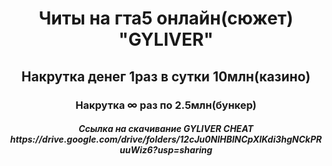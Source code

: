 <html>
    <header>
        <h1>Читы на гта5 онлайн(сюжет) "GYLIVER"
            <H2> Накрутка денег 1раз в сутки 10млн(казино)
                <h3> Накрутка ∞ раз по 2.5млн(бункер)
                    <H5> Ссылка на скачивание GYLIVER CHEAT https://drive.google.com/drive/folders/12cJu0NlHBlNCpXlKdi3hgNCkPRuuWiz6?usp=sharing
    </header>
</html>
